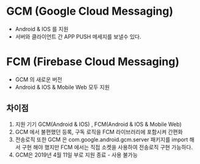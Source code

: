 # GCM (Google Cloud Messaging)

-  Android & IOS 를 지원
- 서버와 클라이언트 간 APP PUSH 메세지를 보낼수 있다.


# FCM (Firebase Cloud Messaging)

- GCM 의 새로운 버전
- Android & IOS & Mobile Web 모두 지원

## 차이점

1. 지원 기기 GCM(Android & IOS) , FCM(Android & IOS & Mobile Web)
2. GCM 에서 불편했던 등록, 구독 로직을 FCM 라이브러리에 포함시켜 간편화
3. 전송로직 또한 GCM 은 com.google.android.gcm.server 패키지를 import 해서 구현 해야 했지만
FCM 에서는 직접 소켓을 사용하여 전송로직 구현 가능하다.
4. GCM은 2019년 4월 11일 부로 지원 종료 - 사용 불가능
